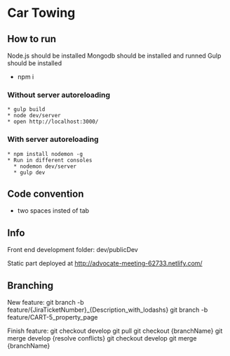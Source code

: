 # Car Towing

## How to run

  Node.js should be installed
  Mongodb should be installed and runned
  Gulp should be installed

  * npm i


  ### Without server autoreloading

    * gulp build
    * node dev/server
    * open http://localhost:3000/


  ### With server autoreloading

    * npm install nodemon -g
    * Run in different consoles
      * nodemon dev/server
      * gulp dev


## Code convention

  * two spaces insted of tab


## Info

  Front end development folder: dev/publicDev

  Static part deployed at http://advocate-meeting-62733.netlify.com/

## Branching

  New feature:
    git branch -b feature/{JiraTicketNumber}_{Description_with_lodashs}
    git branch -b feature/CART-5_property_page

  Finish feature:
    git checkout develop
    git pull
    git checkout {branchName}
    git merge develop
    {resolve conflicts}
    git checkout develop
    git merge {branchName}
